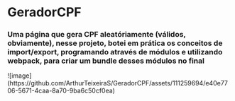 # GeradorCPF
<h3 style="margin-bottom:15px;">Uma página que gera CPF aleatóriamente (válidos, obviamente), nesse projeto, botei em prática os conceitos de import/export, programando através de módulos e utilizando webpack, para criar um bundle desses módulos no final</h3>
![image](https://github.com/ArthurTeixeiraS/GeradorCPF/assets/111259694/e40e7706-5671-4caa-8a70-9ba6c50cf0ea)

